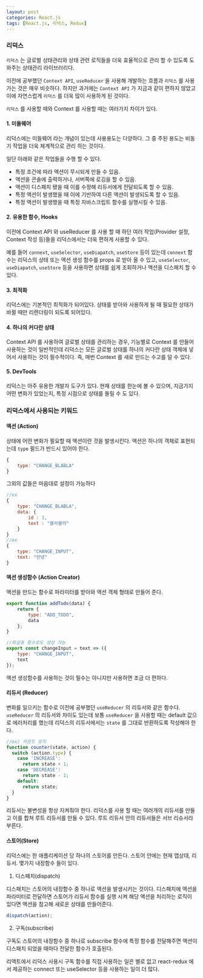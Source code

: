 ```yaml
---
layout: post
categories: React.js
tags: [React.js, 리덕스, Redux]
---
```


### 리덕스

`리덕스` 는 글로벌 상태관리와 상태 관련 로직들을 더욱 효율적으로 관리 할 수 있도록 도와주는 상태관리 라이브러리다. 

이전에 공부했던 `Context API`, `useReducer` 을 사용해 개발하는 흐름과 `리덕스` 를 사용가는 것은 매우 비슷하다. 하지만 과거에는 `Context API` 가 지금과 같이 편하지 않았고 이에 자연스럽게 `리덕스` 를 더욱 많이 사용하게 된 것이다.

`리덕스` 를 사용할 때와 Context 를 사용할 때는 여러가지 차이가 있다.

#### 1. 미들웨어

리덕스에는 미들웨어 라는 개념이 있는데 사용용도는 다양하다. 그 중 주된 용도는 비동기 작업을 더욱 체계적으로 관리 하는 것이다.

일단 아래와 같은 작업들을 수행 할 수 있다.

- 특정 조건에 따라 액션이 무시되게 만들 수 있음.
- 액션을 콘솔에 출력하거나, 서버쪽에 로깅을 할 수 있음.
- 액션이 디스패치 됐을 때 이를 수정해 리듀서에게 전달되도록 할 수 있음.
- 특정 액션이 발생했을 때 이에 기반하여 다른 액션이 발생되도록 할 수 있음.
- 특정 액션이 발생했을 때 특정 자바스크립트 함수를 실행시킬 수 있음.


#### 2. 유용한 함수, Hooks

이전에 Context API 와 useReducer 를 사용 할 때 하던 여러 작업(Provider 설정,  Context 작성 등)들을 리덕스에서는 더욱 편하게 사용할 수 있다.

예를 들어 `connext`, `useSelector`, `useDiapatch`, `useStore` 등이 있는데 `connext` 함수는 리덕스의 상태 또는 액션 생성 함수를 props 로 받아 올 수 있고, `useSelector`, `useDiapatch`, `useStore` 등을 사용하면 상태를 쉽게 조회하거나 액션을 디스패치 할 수 있다.


#### 3. 최적화

리덕스에는 기본적인 최적화가 되어있다. 상태를 받아와 사용하게 될 때 필요한 상태가 바뀔 때만 리렌더링이 되도록 되어있다. 


#### 4. 하나의 커다란 상태

Context API 를 사용하여 글로벌 상태를 관리하는 경우, 기능별로 Context 를 만들어 사용하는 것이 일반적인데 리덕스는 모든 글로벌 상태를 하나의 커다란 상태 객체에 넣어서 사용하는 것이 필수적이다. 
즉, 매번 Context 를 새로 만드는 수고를 덜 수 있다.


#### 5. DevTools

리덕스는 아주 유용한 개발자 도구가 있다. 현재 상태를 한눈에 볼 수 있으며, 지금가지 어떤 변화가 있었는지, 특정 시점으로 상태를 돌릴 수 도 있다.



### 리덕스에서 사용되는 키워드


#### 액션 (Action)

상태에 어떤 변화가 필요할 때 액션이란 것을 발생시킨다. 액션은 하나의 객체로 표현되는데 `type` 필드가 반드시 있어야 한다.

```javascript
{
    type: "CHANGE_BLABLA"
}
```

그외의 값들은 마음대로 설정이 가능하다

```javascript
//ex
{
    type: "CHANGE_BLABLA",
    data: {
        id : 1,
        text : "블라블라"
    }
}
//ex
{
    type: "CHANGE_INPUT",
    text: "안녕"
}
```


#### 액션 생성함수 (Action Creator)

액션을 만드는 함수로 파라미터를 받아와 액션 객체 형태로 만들어 준다.

```javascript
export function addTodo(data) {
    return {
        type: "ADD_TODO",
        data
    };
}

//화살표 함수로도 생성 가능
export const changeInput = text => ({
    type: "CHANGE_INPUT",
    text
});
```

액션 생성함수를 사용하는 것이 필수는 아니지만 사용하면 조금 더 편하다.


#### 리듀서 (Reducer)

변화를 일으키는 함수로 이전에 공부했던 `useReducer` 의 리듀서와 같은 함수다. `useReducer` 의 리듀서와 차이도 있는데 보통 `useReducer` 을 사용할 때는 default 값으로 에러처리를 했는데 리덕스의 리듀서에서는 `state` 를 그대로 반환하도록 작성해야 한다.

```javascript
//ex) 카운트 로직
function counter(state, action) {
  switch (action.type) {
    case 'INCREASE':
      return state + 1;
    case 'DECREASE':
      return state - 1;
    default:
      return state;
  }
}
```

리듀서는 불변성을 항상 지켜줘야 한다.
리덕스를 사용 할 때는 여러개의 리듀서를 만들고 이를 합쳐 루트 리듀서를 만들 수 있다. 루트 리듀서 안의 리듀서들은 서브 리슈서라 부른다.


#### 스토어(Store)

리덕스에는 한 애플리케이션 당 하나의 스토어를 만든다. 스토어 안에는 현재 앱상태, 리듀서. 몇가지 내장함수 들이 있다.

1. 디스패치(dispatch)

디스패치는 스토어의 내장함수 중 하나로 액션을 발생시키는 것이다. 디스패치에 액션을 파라미터로 전달하면 스토어가 리듀서 함수를 실행 시켜 해당 액션을 처리하는 로직이 있다면 액션을 참고해 새로운 상태를 만들어준다.

```javascript
dispatch(action);
```

2. 구독(subscribe)

구독도 스토어의 내장함수 중 하나로 subscribe 함수에 특정 함수를 전달해주면 액션이 디스패치 되었을 때마다 전달한 함수가 호출된다.

리액트에서 리덕스 사용시 구독 함수를 직접 사용하는 일은 별로 없고 react-redux 에서 제공하는 connect 또는 useSelector 등을 사용하는 일이 더 많다.
